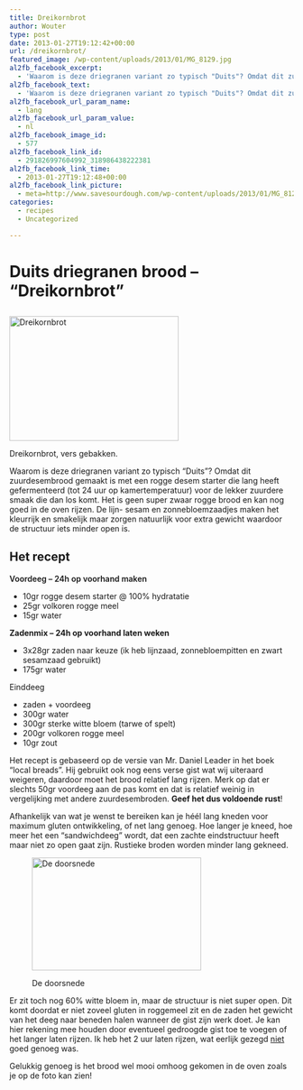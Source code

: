 ```yaml
---
title: Dreikornbrot
author: Wouter
type: post
date: 2013-01-27T19:12:42+00:00
url: /dreikornbrot/
featured_image: /wp-content/uploads/2013/01/MG_8129.jpg
al2fb_facebook_excerpt:
  - 'Waarom is deze driegranen variant zo typisch "Duits"? Omdat dit zuurdesembrood gemaakt is met een rogge desem starter die lang heeft gefermenteerd (tot 24 uur op kamertemperatuur) voor de lekker zuurdere smaak die dan los komt. Het is geen super zwaar rogge brood en kan nog goed in de oven rijzen. De lijn- sesam en zonnebloemzaadjes maken het kleurrijk en smakelijk maar zorgen natuurlijk voor extra gewicht waardoor de structuur iets minder open is.'
al2fb_facebook_text:
  - 'Waarom is deze driegranen variant zo typisch "Duits"? Omdat dit zuurdesembrood gemaakt is met een rogge desem starter die lang heeft gefermenteerd (tot 24 uur op kamertemperatuur) voor de lekker zuurdere smaak die dan los komt. Het is geen super zwaar rogge brood en kan nog goed in de oven rijzen. De lijn- sesam en zonnebloemzaadjes maken het kleurrijk en smakelijk maar zorgen natuurlijk voor extra gewicht waardoor de structuur iets minder open is.'
al2fb_facebook_url_param_name:
  - lang
al2fb_facebook_url_param_value:
  - nl
al2fb_facebook_image_id:
  - 577
al2fb_facebook_link_id:
  - 291826997604992_318986438222381
al2fb_facebook_link_time:
  - 2013-01-27T19:12:48+00:00
al2fb_facebook_link_picture:
  - meta=http://www.savesourdough.com/wp-content/uploads/2013/01/MG_8129-300x221.jpg
categories:
  - recipes
  - Uncategorized

---
```

# Duits driegranen brood &#8211; &#8220;Dreikornbrot&#8221;<figure id="attachment_577" style="width: 300px" class="wp-caption aligncenter">

[<img class="size-medium wp-image-577" title="_MG_8129" src="https://redzuurdesem.be/wp-content/uploads/2013/01/MG_8129-300x221.jpg" alt="Dreikornbrot" width="300" height="221" srcset="https://redzuurdesem.be/wp-content/uploads/2013/01/MG_8129-300x221.jpg 300w, https://redzuurdesem.be/wp-content/uploads/2013/01/MG_8129-700x517.jpg 700w, https://redzuurdesem.be/wp-content/uploads/2013/01/MG_8129.jpg 1024w" sizes="(max-width: 300px) 100vw, 300px" />][1]<figcaption class="wp-caption-text">Dreikornbrot, vers gebakken.</figcaption></figure> 

Waarom is deze driegranen variant zo typisch &#8220;Duits&#8221;? Omdat dit zuurdesembrood gemaakt is met een rogge desem starter die lang heeft gefermenteerd (tot 24 uur op kamertemperatuur) voor de lekker zuurdere smaak die dan los komt. Het is geen super zwaar rogge brood en kan nog goed in de oven rijzen. De lijn- sesam en zonnebloemzaadjes maken het kleurrijk en smakelijk maar zorgen natuurlijk voor extra gewicht waardoor de structuur iets minder open is.

## Het recept

<span style="font-weight: 600;">Voordeeg &#8211; 24h op voorhand maken</span>

  * 10gr rogge desem starter @ 100% hydratatie
  * 25gr volkoren rogge meel
  * 15gr water

**Zadenmix &#8211; 24h op voorhand laten weken**

  * 3x28gr zaden naar keuze (ik heb lijnzaad, zonnebloempitten en zwart sesamzaad gebruikt)
  * 175gr water

Einddeeg

  * zaden + voordeeg
  * 300gr water
  * 300gr sterke witte bloem (tarwe of spelt)
  * 200gr volkoren rogge meel
  * 10gr zout

Het recept is gebaseerd op de versie van Mr. Daniel Leader in het boek &#8220;local breads&#8221;. Hij gebruikt ook nog eens verse gist wat wij uiteraard weigeren, daardoor moet het brood relatief lang rijzen. Merk op dat er slechts 50gr voordeeg aan de pas komt en dat is relatief weinig in vergelijking met andere zuurdesembroden. **Geef het dus voldoende rust**!

Afhankelijk van wat je wenst te bereiken kan je héél lang kneden voor maximum gluten ontwikkeling, of net lang genoeg. Hoe langer je kneed, hoe meer het een &#8220;sandwichdeeg&#8221; wordt, dat een zachte eindstructuur heeft maar niet zo open gaat zijn. Rustieke broden worden minder lang gekneed.<figure id="attachment_578" style="width: 300px" class="wp-caption aligncenter">

[<img class="size-medium wp-image-578" title="_MG_8140" src="https://redzuurdesem.be/wp-content/uploads/2013/01/MG_8140-300x200.jpg" alt="De doorsnede" width="300" height="200" srcset="https://redzuurdesem.be/wp-content/uploads/2013/01/MG_8140-300x200.jpg 300w, https://redzuurdesem.be/wp-content/uploads/2013/01/MG_8140-700x466.jpg 700w, https://redzuurdesem.be/wp-content/uploads/2013/01/MG_8140.jpg 1024w" sizes="(max-width: 300px) 100vw, 300px" />][2]<figcaption class="wp-caption-text">De doorsnede</figcaption></figure> 

Er zit toch nog 60% witte bloem in, maar de structuur is niet super open. Dit komt doordat er niet zoveel gluten in roggemeel zit en de zaden het gewicht van het deeg naar beneden halen wanneer de gist zijn werk doet. Je kan hier rekening mee houden door eventueel gedroogde gist toe te voegen of het langer laten rijzen. Ik heb het 2 uur laten rijzen, wat eerlijk gezegd <span style="text-decoration: underline;">niet</span> goed genoeg was.

Gelukkig genoeg is het brood wel mooi omhoog gekomen in de oven zoals je op de foto kan zien!

 [1]: https://redzuurdesem.be/wp-content/uploads/2013/01/MG_8129.jpg
 [2]: https://redzuurdesem.be/wp-content/uploads/2013/01/MG_8140.jpg